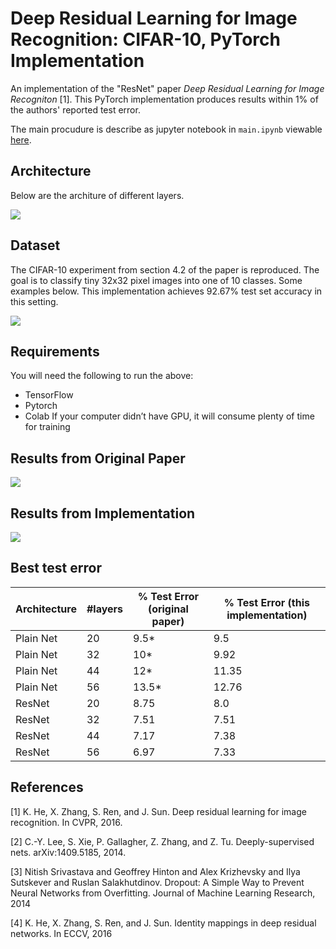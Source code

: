 # Deep Residual Learning for Image Recognition: CIFAR-10, PyTorch Implementation

An implementation of the "ResNet" paper *Deep Residual Learning for Image Recogniton* [1]. This PyTorch implementation produces results within 1% of the authors' reported test error. 

The main procudure is describe as jupyter notebook in `main.ipynb` viewable [here](https://nbviewer.jupyter.org/github/a-martyn/resnet/blob/master/main.ipynb).

## Architecture
Below are the architure of different layers.

![](https://imgur.com/rzH1Clc.jpg)

## Dataset
The CIFAR-10 experiment from section 4.2 of the paper is reproduced. The goal is to classify tiny 32x32 pixel images into one of 10 classes. Some examples below. This implementation achieves 92.67% test set accuracy in this setting.

![](https://imgur.com/buOAdgll.jpg)

## Requirements
You will need the following to run the above:

- TensorFlow
- Pytorch
- Colab
If your computer didn’t have GPU, it will consume plenty of time for training

## Results from Original Paper
![](https://imgur.com/dsqPWO7l.jpg)

## Results from Implementation
![](https://imgur.com/N9A4Ffml.jpg)

## Best test error

| Architecture | #layers | % Test Error (original paper) | % Test Error (this implementation)  |
| --- | --- | --- | --- |
| Plain Net | 20 | 9.5\* | 9.5 |
| Plain Net | 32 | 10\* | 9.92 |
| Plain Net | 44 | 12\* | 11.35 |
| Plain Net | 56 | 13.5\* | 12.76 |
| ResNet | 20 | 8.75 | 8.0 |
| ResNet | 32 | 7.51 | 7.51 |
| ResNet | 44 | 7.17 | 7.38 |
| ResNet | 56 | 6.97 | 7.33 |

## References
[1] K. He, X. Zhang, S. Ren, and J. Sun. Deep residual learning for image recognition. In CVPR, 2016.

[2] C.-Y. Lee, S. Xie, P. Gallagher, Z. Zhang, and Z. Tu. Deeply-supervised nets. arXiv:1409.5185, 2014.

[3] Nitish Srivastava and Geoffrey Hinton and Alex Krizhevsky and Ilya Sutskever and Ruslan Salakhutdinov. Dropout: A Simple Way to Prevent Neural Networks from Overfitting. Journal of Machine Learning Research, 2014

[4] K. He, X. Zhang, S. Ren, and J. Sun. Identity mappings in deep residual networks. In ECCV, 2016
